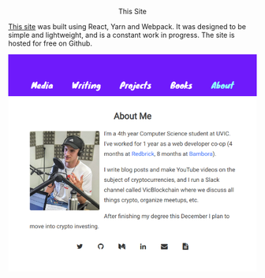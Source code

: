 <center> <p id="title">This Site</p> </center>

[This site](https://github.com/jordanmmck/blog) was built using React, Yarn and Webpack. It was designed to be simple and lightweight, and is a constant work in progress. The site is hosted for free on Github.

[![Github](/public/images/this_site.png)](https://github.com/jordanmmck/jordanmmck.github.io)
